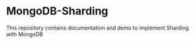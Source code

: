 # MongoDB-Sharding
This repository contains documentation and demo to implement Sharding with MongoDB

